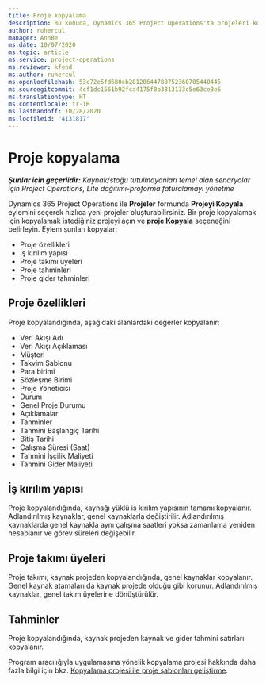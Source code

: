 ```yaml
---
title: Proje kopyalama
description: Bu konuda, Dynamics 365 Project Operations'ta projeleri kopyalama hakkında bilgiler sağlanmaktadır.
author: ruhercul
manager: AnnBe
ms.date: 10/07/2020
ms.topic: article
ms.service: project-operations
ms.reviewer: kfend
ms.author: ruhercul
ms.openlocfilehash: 53c72e5fd680eb28128644788752368705440445
ms.sourcegitcommit: 4cf1dc1561b92fca4175f0b3813133c5e63ce8e6
ms.translationtype: HT
ms.contentlocale: tr-TR
ms.lasthandoff: 10/28/2020
ms.locfileid: "4131817"
---
```

# <a name="copy-a-project"></a>Proje kopyalama

_**Şunlar için geçerlidir:** Kaynak/stoğu tutulmayanları temel alan senaryolar için Project Operations, Lite dağıtımı-proforma faturalamayı yönetme_

Dynamics 365 Project Operations ile **Projeler** formunda **Projeyi Kopyala** eylemini seçerek hızlıca yeni projeler oluşturabilirsiniz. Bir proje kopyalamak için kopyalamak istediğiniz projeyi açın ve **proje Kopyala** seçeneğini belirleyin. Eylem şunları kopyalar:

- Proje özellikleri
- İş kırılım yapısı
- Proje takımı üyeleri
- Proje tahminleri
- Proje gider tahminleri

## <a name="project-properties"></a>Proje özellikleri

Proje kopyalandığında, aşağıdaki alanlardaki değerler kopyalanır:

- Veri Akışı Adı
- Veri Akışı Açıklaması
- Müşteri
- Takvim Şablonu
- Para birimi
- Sözleşme Birimi
- Proje Yöneticisi
- Durum
- Genel Proje Durumu
- Açıklamalar
- Tahminler
- Tahmini Başlangıç Tarihi
- Bitiş Tarihi
- Çalışma Süresi (Saat)
- Tahmini İşçilik Maliyeti
- Tahmini Gider Maliyeti

## <a name="work-breakdown-structure"></a>İş kırılım yapısı

Proje kopyalandığında, kaynağı yüklü iş kırılım yapısının tamamı kopyalanır. Adlandırılmış kaynaklar, genel kaynaklarla değiştirilir. Adlandırılmış kaynaklarda genel kaynakla aynı çalışma saatleri yoksa zamanlama yeniden hesaplanır ve görev süreleri değişebilir.

## <a name="project-team-members"></a>Proje takımı üyeleri

Proje takımı, kaynak projeden kopyalandığında, genel kaynaklar kopyalanır. Genel kaynak atamaları da kaynak projede olduğu gibi korunur. Adlandırılmış kaynaklar, genel takım üyelerine dönüştürülür.

## <a name="estimates"></a>Tahminler

Proje kopyalandığında, kaynak projeden kaynak ve gider tahmini satırları kopyalanır. 

Program aracılığıyla uygulamasına yönelik kopyalama projesi hakkında daha fazla bilgi için bkz. [Kopyalama projesi ile proje şablonları geliştirme](dev-copy-project.md).
